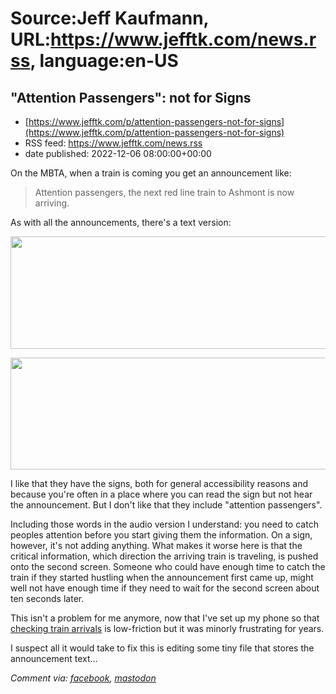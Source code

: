 # Source:Jeff Kaufmann, URL:https://www.jefftk.com/news.rss, language:en-US

## "Attention Passengers": not for Signs
 - [https://www.jefftk.com/p/attention-passengers-not-for-signs](https://www.jefftk.com/p/attention-passengers-not-for-signs)
 - RSS feed: https://www.jefftk.com/news.rss
 - date published: 2022-12-06 08:00:00+00:00

<p><span>

On the MBTA, when a train is coming you get an announcement like:

</span>

<p>

</p>

<blockquote>
Attention passengers, the next red line train to Ashmont is now arriving.
</blockquote>



<p>

As with all the announcements, there's a text version:

</p>

<p>

<a href="https://www.jefftk.com/attention-passengers-the-next-red-line-train-big.jpg"><img class="mobile-fullwidth" height="180" src="https://www.jefftk.com/attention-passengers-the-next-red-line-train.jpg" width="550" /><div class="image-vertical-spacer"></div></a>

</p>

<p>

<a href="https://www.jefftk.com/to-ashmont-is-now-arriving-big.jpg"><img class="mobile-fullwidth" height="179" src="https://www.jefftk.com/to-ashmont-is-now-arriving.jpg" width="550" /><div class="image-vertical-spacer"></div></a>

</p>

<p>

I like that they have the signs, both for general accessibility
reasons and because you're often in a place where you can read the
sign but not hear the announcement.  But I don't like that they
include "attention passengers".

</p>

<p>

Including those words in the audio version I understand: you need to
catch peoples attention before you start giving them the information.
On a sign, however, it's not adding anything.  What makes it worse
here is that the critical information, which direction the arriving
train is traveling, is pushed onto the second screen.  Someone who
could have enough time to catch the train if they started hustling
when the announcement first came up, might well not have enough time
if they need to wait for the second screen about ten seconds later.

</p>

<p>

This isn't a problem for me anymore, now that I've set up my phone so
that <a href="https://www.jefftk.com/p/low-friction-mbta-predictions">checking train
arrivals</a> is low-friction but it was minorly frustrating for
years.

</p>

<p>

I suspect all it would take to fix this is editing some tiny file that
stores the announcement text...

  </p>

<p><i>Comment via: <a href="https://www.facebook.com/jefftk/posts/pfbid02eQdQfZWcnXPKB9hRe5fc6RBozBEosNzd3sRgHJxCprF7HUc2A8wN2XTwyGnEQyobl">facebook</a>, <a href="https://mastodon.mit.edu/@jefftk/109469904666826393">mastodon</a></i></p>

